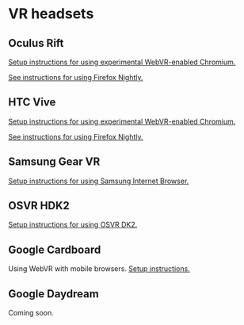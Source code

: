 # VR headsets

## Oculus Rift

[Setup instructions for using experimental WebVR-enabled Chromium.](/docs/chrome)

[See instructions for using Firefox Nightly.](/docs/firefox)

## HTC Vive

[Setup instructions for using experimental WebVR-enabled Chromium.](/docs/chrome)

[See instructions for using Firefox Nightly.](https://dash.readme.io/project/webvr/v1.0/docs/firefox)

## Samsung Gear VR

[Setup instructions for using Samsung Internet Browser.](/docs/samsung-internet-browser-for-gear-vr)

## OSVR HDK2

[Setup instructions for using OSVR DK2.](/docs/osvr-hdk2)

## Google Cardboard

Using WebVR with mobile browsers. [Setup instructions.](docs/google-cardboard)

## Google Daydream

Coming soon.

